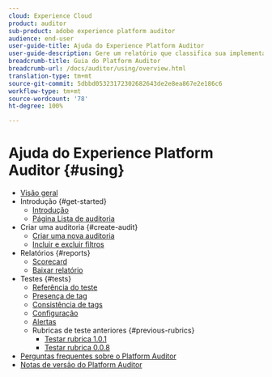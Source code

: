 ```yaml
---
cloud: Experience Cloud
product: auditor
sub-product: adobe experience platform auditor
audience: end-user
user-guide-title: Ajuda do Experience Platform Auditor
user-guide-description: Gere um relatório que classifica sua implementação da Adobe Experience Cloud, com indicações sobre como melhorá-la.
breadcrumb-title: Guia do Platform Auditor
breadcrumb-url: /docs/auditor/using/overview.html
translation-type: tm+mt
source-git-commit: 5dbbd05323172302682643de2e8ea867e2e186c6
workflow-type: tm+mt
source-wordcount: '78'
ht-degree: 100%

---
```



# Ajuda do Experience Platform Auditor {#using}

+ [Visão geral](overview.md)
+ Introdução {#get-started}
   + [Introdução](get-started/getting-started.md)
   + [Página Lista de auditoria](get-started/audit-list.md)
+ Criar uma auditoria {#create-audit}
   + [Criar uma nova auditoria](create-audit/create-new-audit.md)
   + [Incluir e excluir filtros](create-audit/filters.md)
+ Relatórios {#reports}
   + [Scorecard](reports/scorecard.md)
   + [Baixar relatório](reports/download-report.md)
+ Testes {#tests}
   + [Referência do teste](tests/test-reference.md)
   + [Presença de tag](tests/test-ref-presence.md)
   + [Consistência de tags](tests/test-ref-consistency.md)
   + [Configuração](tests/test-ref-cfg.md)
   + [Alertas](tests/test-ref-alerts.md)
   + Rubricas de teste anteriores {#previous-rubrics}
      + [Testar rubrica 1.0.1](tests/previous-rubrics/test-rubric1-0-1.md)
      + [Testar rubrica 0.0.8](tests/previous-rubrics/test-rubric1-0.md)
+ [Perguntas frequentes sobre o Platform Auditor](auditor-faq.md)
+ [Notas de versão do Platform Auditor](release-notes.md)
